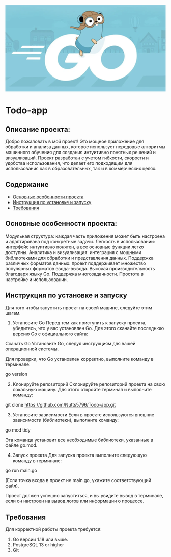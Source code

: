 ![Скриншот](images/Go.png)

# Todo-app
## Описание проекта:

Добро пожаловать в мой проект! Это мощное приложение для обработки и анализа данных, которое использует передовые алгоритмы машинного обучения для создания интуитивно понятных решений и визуализаций. Проект разработан с учетом гибкости, скорости и удобства использования, что делает его подходящим для использования как в образовательных, так и в коммерческих целях.

## Содержание

- [Основные особенности проекта](#Основные-особенности-проекта)
- [Инструкция по установке и запуску](#Инструкция-по-установке-и-запуску)
- [Требования](#Требования)

## Основные особенности проекта:

Модульная структура: каждая часть приложения может быть настроена и адаптирована под конкретные задачи.
Легкость в использовании: интерфейс интуитивно понятен, а все основные функции легко доступны.
Аналитика и визуализация: интеграция с мощными библиотеками для обработки и представления данных.
Поддержка различных форматов данных: проект поддерживает множество популярных форматов ввода-вывода.
Высокая производительность благодаря языку Go.
Поддержка многозадачности.
Простота в настройке и использовании.

## Инструкция по установке и запуску

Для того чтобы запустить проект на своей машине, следуйте этим шагам.

1. Установите Go
Перед тем как приступить к запуску проекта, убедитесь, что у вас установлен Go. Для этого скачайте последнюю версию Go с официального сайта:

Скачать Go
Установите Go, следуя инструкциям для вашей операционной системы.

Для проверки, что Go установлен корректно, выполните команду в терминале:

go version

2. Клонируйте репозиторий
Склонируйте репозиторий проекта на свою локальную машину. Для этого откройте терминал и выполните команду:

git clone https://github.com/Nutts5796/Todo-app.git

3. Установите зависимости
Если в проекте используются внешние зависимости (библиотеки), выполните команду:

go mod tidy

Эта команда установит все необходимые библиотеки, указанные в файле go.mod.

4. Запуск проекта
Для запуска проекта выполните следующую команду в терминале:

go run main.go

(Если точка входа в проект не main.go, укажите соответствующий файл).

Проект должен успешно запуститься, и вы увидите вывод в терминале, если он настроен на вывод логов или информации о процессе.

## Требования

Для корректной работы проекта требуется:

1. Go версии 1.18 или выше.
2. PostgreSQL 13 or higher
3. Git
